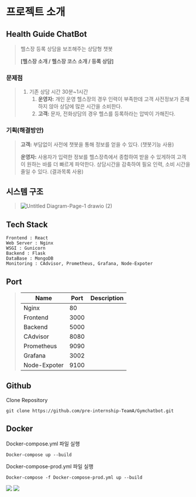 # 프로젝트 소개

## Health Guide ChatBot

> 헬스장 등록 상담을 보조해주는 상담형 챗봇
>
>**[헬스장 소개 / 헬스장 코스 소개 / 등록 상담]**

### 문제점
>
> 1. 기존 상담 시간 30분~1시간
>    1. **운영자:** 개인 운영 헬스장의 경우 인력이 부족한데 고객 사전정보가 존재 하지 않아 상담에 많은 시간을 소비한다.
>    2. **고객:** 문자, 전화상담의 경우 헬스를 등록하라는 압박이 가해진다.
>
### 기획(해결방안)
>
>**고객:** 부담없이 사전에 챗봇을 통해 정보를 얻을 수 있다. (챗봇기능 사용)
>
>**운영자:** 사용자가 입력한 정보를 헬스장측에서 종합하여 받을 수 있게하여 고객이 원하는 바를 더 빠르게 파악한다. 상담시간을 감축하여 필요 인력, 소비 시간을 줄일 수 있다. (결과목록 사용)
>
## 시스템 구조
>
>![Untitled Diagram-Page-1 drawio (2)](https://user-images.githubusercontent.com/89952669/155075098-a746735a-35e3-4a12-9a68-9bda4ab28092.png)
>
>
 
## Tech Stack
  ```
  Frontend : React
  Web Server : Nginx
  WSGI : Gunicorn
  Backend : Flask
  DataBase : MongoDB
  Monitoring : CAdvisor, Prometheus, Grafana, Node-Expoter
  ```
## Port
  >|Name|Port|Description|
  >|-------|------|--------------------------|
  >|Nginx|80|
  >|Frontend|3000|
  >|Backend|5000|
  >|CAdvisor|8080|
  >|Prometheus|9090|
  >|Grafana|3002|
  >|Node-Expoter|9100|
 
  
## Github
  Clone Repository
  ```
  git clone https://github.com/pre-internship-TeamA/Gymchatbot.git
  ```
## Docker
  Docker-compose.yml 파일 실행
  ```
  Docker-compose up --build
  ```
  Docker-compose-prod.yml 파일 실행
  ```
  Docker-compose -f Docker-compose-prod.yml up --build
  ```
  
  
  <img src="https://img.shields.io/badge/react-{red}?logo={로고이름}&logoColor={green}"/>
  <img src="https://img.shields.io/badge/Scss-green?style=flat&logo=Sass&logoColor=CC6699"/>



 
